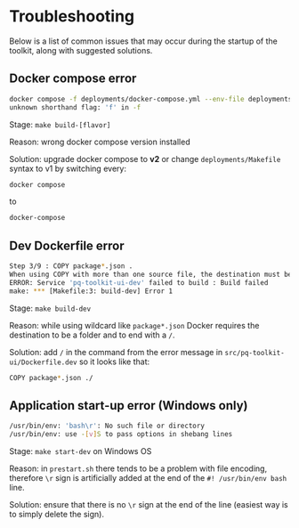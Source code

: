 # Troubleshooting

Below is a list of common issues that may occur during the startup of the toolkit, along with suggested solutions.

## Docker compose error
```bash
docker compose -f deployments/docker-compose.yml --env-file deployments/.env.dev build
unknown shorthand flag: 'f' in -f
```
Stage: `make build-[flavor]`

Reason: wrong docker compose version installed

Solution: upgrade docker compose to **v2** or change `deployments/Makefile` syntax to v1 by switching every:
```sh
docker compose
```
to
```sh
docker-compose
```

## Dev Dockerfile error
```bash
Step 3/9 : COPY package*.json .
When using COPY with more than one source file, the destination must be a directory and end with a /
ERROR: Service 'pq-toolkit-ui-dev' failed to build : Build failed
make: *** [Makefile:3: build-dev] Error 1
```
Stage: `make build-dev`

Reason: while using wildcard like `package*.json` Docker requires the destination to be a folder and to end with a `/`.

Solution: add `/` in the command from the error message in `src/pq-toolkit-ui/Dockerfile.dev` so it looks like that:
```sh
COPY package*.json ./
```

## Application start-up error (Windows only)
```bash
/usr/bin/env: 'bash\r': No such file or directory
/usr/bin/env: use -[v]S to pass options in shebang lines
```
Stage: `make start-dev` on Windows OS

Reason: in `prestart.sh` there tends to be a problem with file encoding, therefore `\r` sign is artificially added at the end of the `#! /usr/bin/env bash` line.

Solution: ensure that there is no `\r` sign at the end of the line (easiest way is to simply delete the sign).
